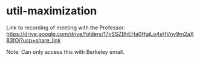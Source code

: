 # util-maximization

Link to recording of meeting with the Professor:
https://drive.google.com/drive/folders/17xSSZBhEHa0HgjLo4sHVny9m2aX83fOj?usp=share_link

Note: Can only access this with Berkeley email.
